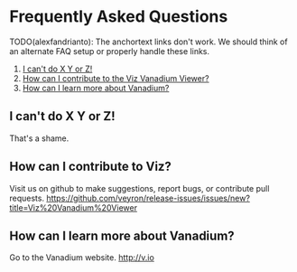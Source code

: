 Frequently Asked Questions
==========================

TODO(alexfandrianto): The anchortext links don't work. We should think of an
alternate FAQ setup or properly handle these links.

1. [I can't do X Y or Z!](#/help/faq/1)
2. [How can I contribute to the Viz Vanadium Viewer?](#/help/faq/2)
3. [How can I learn more about Vanadium?](#/help/faq/3)

I can't do X Y or Z!<a name="1"></a>
--------------------

That's a shame.

How can I contribute to Viz?<a name="2"></a>
----------------------------------------------

Visit us on github to make suggestions, report bugs, or contribute pull
requests.
https://github.com/veyron/release-issues/issues/new?title=Viz%20Vanadium%20Viewer

How can I learn more about Vanadium?<a name="3"></a>
------------------------------------

Go to the Vanadium website. http://v.io

